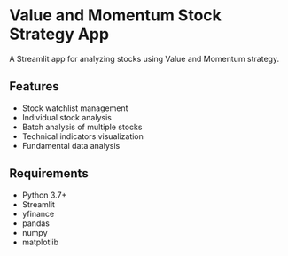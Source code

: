 # Value and Momentum Stock Strategy App

A Streamlit app for analyzing stocks using Value and Momentum strategy.

## Features
- Stock watchlist management
- Individual stock analysis
- Batch analysis of multiple stocks
- Technical indicators visualization
- Fundamental data analysis

## Requirements
- Python 3.7+
- Streamlit
- yfinance
- pandas
- numpy
- matplotlib